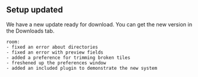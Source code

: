 ## Setup updated

We have a new update ready for download. You can get the new version in the Downloads tab.

```
room:
- fixed an error about directories
- fixed an error with preview fields
- added a preference for trimming broken tiles
- freshened up the preferences window
- added an included plugin to demonstrate the new system
```